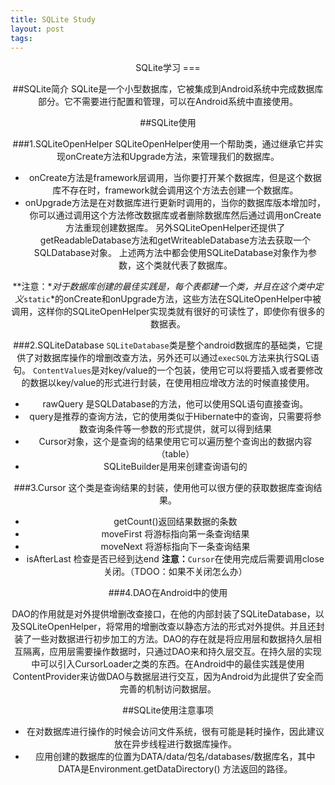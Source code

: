 ```yaml
---
title: SQLite Study
layout: post
tags:
---
```


<center>SQLite学习
===

##SQLite简介
SQLite是一个小型数据库，它被集成到Android系统中完成数据库部分。它不需要进行配置和管理，可以在Android系统中直接使用。

##SQLite使用

###1.SQLiteOpenHelper
SQLiteOpenHelper使用一个帮助类，通过继承它并实现onCreate方法和Upgrade方法，来管理我们的数据库。
+ onCreate方法是framework层调用，当你要打开某个数据库，但是这个数据库不存在时，framework就会调用这个方法去创建一个数据库。
+ onUpgrade方法是在对数据库进行更新时调用的，当你的数据库版本增加时，你可以通过调用这个方法修改数据库或者删除数据库然后通过调用onCreate方法重现创建数据库。
另外SQLiteOpenHelper还提供了getReadableDatabase方法和getWriteableDatabase方法去获取一个SQLDatabase对象。
上述两方法中都会使用SQLiteDatabase对象作为参数，这个类就代表了数据库。

**注意：**对于数据库创建的最佳实践是，每个表都建一个类，并且在这个类中定义*`static`*的onCreate和onUpgrade方法，这些方法在SQLiteOpenHelper中被调用，这样你的SQLiteOpenHelper实现类就有很好的可读性了，即使你有很多的数据表。

###2.SQLiteDatabase
`SQLiteDatabase`类是整个android数据库的基础类，它提供了对数据库操作的增删改查方法，另外还可以通过`execSQL`方法来执行SQL语句。
`ContentValues`是对key/value的一个包装，使用它可以将要插入或者要修改的数据以key/value的形式进行封装，在使用相应增改方法的时候直接使用。
+ rawQuery 是SQLDatabase的方法，他可以使用SQL语句直接查询。
+ query是推荐的查询方法，它的使用类似于Hibernate中的查询，只需要将参数查询条件等一参数的形式提供，就可以得到结果
+ Cursor对象，这个是查询的结果使用它可以遍历整个查询出的数据内容（table）
+ SQLiteBuilder是用来创建查询语句的

###3.Cursor
这个类是查询结果的封装，使用他可以很方便的获取数据库查询结果。
+ getCount()返回结果数据的条数
+ moveFirst 将游标指向第一条查询结果
+ moveNext 将游标指向下一条查询结果
+ isAfterLast 检查是否已经到达end
**注意：**`Cursor`在使用完成后需要调用close关闭。（TDOO：如果不关闭怎么办）


###4.DAO在Android中的使用

DAO的作用就是对外提供增删改查接口，在他的内部封装了SQLiteDatabase，以及SQLiteOpenHelper，将常用的增删改查以静态方法的形式对外提供。并且还封装了一些对数据进行初步加工的方法。DAO的存在就是将应用层和数据持久层相互隔离，应用层需要操作数据时，只通过DAO来和持久层交互。在持久层的实现中可以引入CursorLoader之类的东西。在Android中的最佳实践是使用ContentProvider来访做DAO与数据层进行交互，因为Android为此提供了安全而完善的机制访问数据层。

##SQLite使用注意事项
+ 在对数据库进行操作的时候会访问文件系统，很有可能是耗时操作，因此建议放在异步线程进行数据库操作。
+ 应用创建的数据库的位置为DATA/data/包名/databases/数据库名，其中DATA是Environment.getDataDirectory() 方法返回的路径。